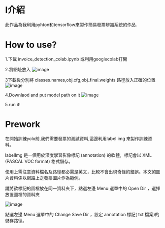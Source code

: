 # I介紹
此作品為我利用pyhton和tensorflow來製作簡易發票辨識系統的作品.
# How to use?
1.下載 invoice_detection_colab.ipynb 或利用googlecolab打開

2.將網址放入
![image](https://user-images.githubusercontent.com/80931202/134767012-5a7c78cd-f429-4209-9375-9687cc338efc.png)

3下載後分別將 classes.names,obj.cfg,obj_final.weights 路徑放入正確的位置
![image](https://user-images.githubusercontent.com/80931202/134766981-b5668e9b-8f8e-488b-bb53-880c2e71b37e.png)

4.Downlaod and put model path on it
![image](https://user-images.githubusercontent.com/80931202/134767041-7f99ade1-86c3-478f-92dc-773be9717068.png)

5.run it!
# Prework
在開始訓練yolo前,我們需要發票的測試資料,這邊利用label img 來製作訓練資料。

  labelImg 是一個用於深度學習影像標記 (annotation) 的軟體，標記會以 XML (PASCAL VOC format) 格式儲存。
  
使用上需注意資料檔名及路徑都必需是英文，比較不會出現奇怪的錯誤。本文的圖片資料係以網路上之發票圖片作為範例。

請將欲標記的圖檔放在同一資料夾下，點選左邊 Menu 選單中的 Open Dir ，選擇放置圖檔的資料夾

![image](https://user-images.githubusercontent.com/80931202/134833884-10921e27-19a6-4f1f-b544-cb25a169359c.png)

點選左邊 Menu 選單中的 Change Save Dir ，設定 annotation 標記( txt 檔案)的儲存路徑。
